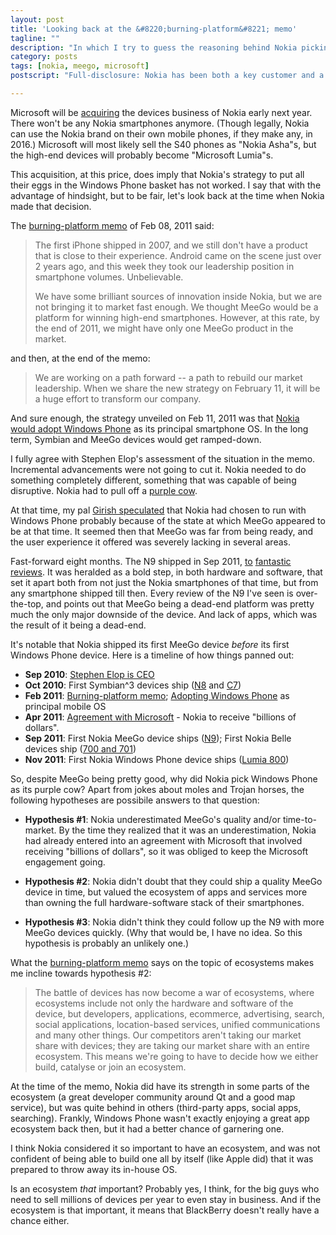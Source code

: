 ```yaml
---
layout: post
title: 'Looking back at the &#8220;burning-platform&#8221; memo'
tagline: ""
description: "In which I try to guess the reasoning behind Nokia picking Windows Phone over MeeGo, two years ago"
category: posts
tags: [nokia, meego, microsoft]
postscript: "Full-disclosure: Nokia has been both a key customer and a software vendor in my company's Qt consulting business, when Qt was with Nokia. More recently, my apps were being distributed through the Nokia Store."

---
```


Microsoft will be [acquiring] the devices business of Nokia early next
year. There won't be any Nokia smartphones anymore. (Though legally,
Nokia can use the Nokia brand on their own mobile phones, if they make
any, in 2016.) Microsoft will most likely sell the S40 phones as "Nokia
Asha"s, but the high-end devices will probably become "Microsoft
Lumia"s. 

This acquisition, at this price, does imply that Nokia's strategy to put
all their eggs in the Windows Phone basket has not worked. I say that
with the advantage of hindsight, but to be fair, let's look back at the
time when Nokia made that decision.

The [burning-platform memo] of Feb 08, 2011 said:

 > The first iPhone shipped in 2007, and we still don't have a product
 > that is close to their experience. Android came on the scene just
 > over 2 years ago, and this week they took our leadership position in
 > smartphone volumes. Unbelievable.
 > 
 > We have some brilliant sources of innovation inside Nokia, but we are
 > not bringing it to market fast enough. We thought MeeGo would be a
 > platform for winning high-end smartphones. However, at this rate, by
 > the end of 2011, we might have only one MeeGo product in the market.

and then, at the end of the memo:

 > We are working on a path forward -- a path to rebuild our market
 > leadership. When we share the new strategy on February 11, it will be
 > a huge effort to transform our company.

And sure enough, the strategy unveiled on Feb 11, 2011 was that 
[Nokia would adopt Windows Phone] as its principal smartphone OS. In the
long term, Symbian and MeeGo devices would get ramped-down.

I fully agree with Stephen Elop's assessment of the situation in the
memo.  Incremental advancements were not going to cut it. Nokia needed
to do something completely different, something that was capable of
being disruptive. Nokia had to pull off a [purple cow].

At that time, my pal [Girish speculated] that Nokia had chosen to run
with Windows Phone probably because of the state at which MeeGo appeared
to be at that time. It seemed then that MeeGo was far from being ready,
and the user experience it offered was severely lacking in several
areas.

Fast-forward eight months. The N9 shipped in Sep 2011, [to][review1]
[fantastic][review2] [reviews][review3]. It was heralded as a bold step,
in both hardware and software, that set it apart both from not just the
Nokia smartphones of that time, but from any smartphone shipped till
then. Every review of the N9 I've seen is over-the-top, and points out
that MeeGo being a dead-end platform was pretty much the only major
downside of the device. And lack of apps, which was the result of it
being a dead-end.

It's notable that Nokia shipped its first MeeGo device _before_ its
first Windows Phone device. Here is a timeline of how things panned out:

 * **Sep 2010**: [Stephen Elop is CEO]
 * **Oct 2010**: First Symbian^3 devices ship ([N8] and [C7])
 * **Feb 2011**: [Burning-platform memo]; [Adopting Windows Phone] as principal mobile OS
 * **Apr 2011**: [Agreement with Microsoft] - Nokia to receive "billions of dollars".
 * **Sep 2011**: First Nokia MeeGo device ships ([N9]);
             First Nokia Belle devices ship ([700 and 701])
 * **Nov 2011**: First Nokia Windows Phone device ships ([Lumia 800])

So, despite MeeGo being pretty good, why did Nokia pick Windows Phone as
its purple cow? Apart from jokes about moles and Trojan horses, the
following hypotheses are possibile answers to that question:

 - **Hypothesis #1**: Nokia underestimated MeeGo's quality and/or
   time-to-market. By the time they realized that it was an
   underestimation, Nokia had already entered into an agreement with
   Microsoft that involved receiving "billions of dollars", so it was
   obliged to keep the Microsoft engagement going.

 - **Hypothesis #2**: Nokia didn't doubt that they could ship a quality
   MeeGo device in time, but valued the ecosystem of apps and services
   more than owning the full hardware-software stack of their
   smartphones.

 - **Hypothesis #3**: Nokia didn't think they could follow up the N9
   with more MeeGo devices quickly. (Why that would be, I have no idea.
   So this hypothesis is probably an unlikely one.)

[acquiring]: http://press.nokia.com/2013/09/03/nokia-to-sell-devices-services-business-to-microsoft-in-eur-5-44-billion-all-cash-transaction/

[Nokia would adopt Windows Phone]: http://press.nokia.com/2011/02/11/nokia-and-microsoft-announce-plans-for-a-broad-strategic-partnership-to-build-a-new-global-ecosystem/
[Adopting Windows Phone]: http://press.nokia.com/2011/02/11/nokia-and-microsoft-announce-plans-for-a-broad-strategic-partnership-to-build-a-new-global-ecosystem/

[burning-platform memo]: http://tech.fortune.cnn.com/2011/02/08/nokias-elop-drops-bomb-the-platform-is-on-fire/
[Burning-platform memo]: http://tech.fortune.cnn.com/2011/02/08/nokias-elop-drops-bomb-the-platform-is-on-fire/

[receiving "billions of dollars"]: http://press.nokia.com/2011/04/21/nokia-and-microsoft-sign-definitive-agreement-ahead-of-schedule/
[Agreement with Microsoft]: http://press.nokia.com/2011/04/21/nokia-and-microsoft-sign-definitive-agreement-ahead-of-schedule/

[Girish speculated]: http://blog.forwardbias.in/2011/02/business-as-usual.html
[purple cow]: http://www.sethgodin.com/purple/

[Stephen Elop is CEO]: http://press.nokia.com/2010/09/10/nokia-appoints-stephen-elop-to-president-and-ceo-as-of-september-21-2010-2/
[N8]: http://press.nokia.com/2010/09/30/nokia-n8-shipments-have-started/
[C7]: http://press.nokia.com/2010/10/11/nokia-c7-shipments-begin/
[N9]: http://press.nokia.com/2011/09/27/nokia-n9-begins-shipping/
[700 and 701]: https://twitter.com/nokia/status/113871917726965760
[Lumia 800]: http://press.nokia.com/2011/10/26/nokia-showcases-bold-portfolio-of-new-phones-services-and-accessories-at-nokia-world/

[review1]: http://www.gsmarena.com/nokia_n9-review-659p10.php
[review2]: http://www.theverge.com/2011/10/22/2506376/nokia-n9-review
[review3]: http://www.engadget.com/2011/10/22/nokia-n9-review/

What the [burning-platform memo] says on the topic of ecosystems makes
me incline towards hypothesis #2:

 > The battle of devices has now become a war of ecosystems, where
 > ecosystems include not only the hardware and software of the device,
 > but developers, applications, ecommerce, advertising, search, social
 > applications, location-based services, unified communications and
 > many other things. Our competitors aren't taking our market share
 > with devices; they are taking our market share with an entire
 > ecosystem. This means we're going to have to decide how we either
 > build, catalyse or join an ecosystem.

At the time of the memo, Nokia did have its strength in some parts of
the ecosystem (a great developer community around Qt and a good map
service), but was quite behind in others (third-party apps, social apps,
searching). Frankly, Windows Phone wasn't exactly enjoying a great app
ecosystem back then, but it had a better chance of garnering one.

I think Nokia considered it so important to have an ecosystem, and was
not confident of being able to build one all by itself (like Apple did)
that it was prepared to throw away its in-house OS.

Is an ecosystem _that_ important? Probably yes, I think, for the big
guys who need to sell millions of devices per year to even stay in
business. And if the ecosystem is that important, it means that
BlackBerry doesn't really have a chance either.

